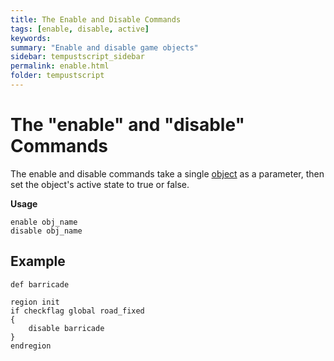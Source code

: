 ```yaml
---
title: The Enable and Disable Commands
tags: [enable, disable, active]
keywords:
summary: "Enable and disable game objects"
sidebar: tempustscript_sidebar
permalink: enable.html
folder: tempustscript
---
```


# The "enable" and "disable" Commands

The enable and disable commands take a single [object](objects.md) as a parameter, then set the object's active state to true or false.

**Usage**

    enable obj_name
    disable obj_name

## Example

    def barricade

    region init
    if checkflag global road_fixed
    {
        disable barricade
    }
    endregion